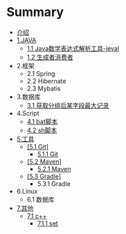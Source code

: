 # Summary

* [介绍](README.md)
* [1.JAVA](1-java.md)
  * [1.1 Java数学表达式解析工具-jeval](11-jeval.md)
  * [1.2 生成者消费者](12-Producer_Consumer.md)
* 2.框架
  * 2.1 Spring
  * 2.2 Hibernate
  * 2.3 Mybatis   
* 3.数据库
  * [3.1 获取分组后某字段最大记录](31-mysql.md)
* 4.Script
  * [4.1 bat脚本](41-bat_script.md)
  * [4.2 sh脚本](42-sh_script.md)
* [5.工具](5gong-ju.md)
  * [\[5.1 Git\]](51-git.md)
    * [5.1.1  Git](51-git/511-git.md)
  * [\[5.2 Maven\]](52-maven.md)
    * [5.2.1  Maven](52-maven/521-maven.md)
  * [\[5.3 Gradle\]](53-gradle.md)
    * 5.3.1  Gradle
* 6.Linux
  * 6.1 数据库
* [7.其他](7other.md)
  * [7.1 c++](7other/71-c++.md)
    * [7.1.1 set](7other/71-c++/711-set.md)

